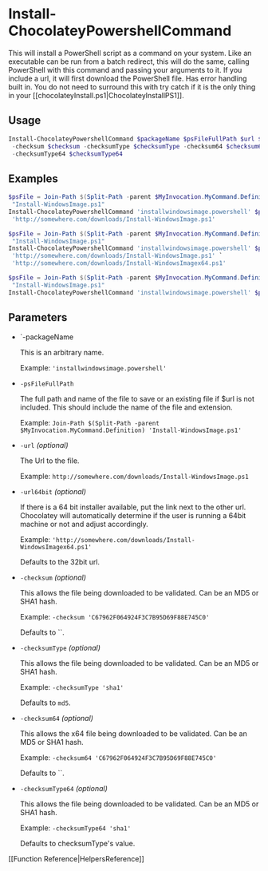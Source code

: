 # Install-ChocolateyPowershellCommand

This will install a PowerShell script as a command on your system. Like an executable can be run from a batch redirect, this will do the same, calling PowerShell with this command and passing your arguments to it. If you include a url, it will first download the PowerShell file. Has error handling built in. You do not need to surround this with try catch if it is the only thing in your [[chocolateyInstall.ps1|ChocolateyInstallPS1]].

## Usage

```powershell
Install-ChocolateyPowershellCommand $packageName $psFileFullPath $url $url64 `
 -checksum $checksum -checksumType $checksumType -checksum64 $checksum64 `
 -checksumType64 $checksumType64
```

## Examples

```powershell
$psFile = Join-Path $(Split-Path -parent $MyInvocation.MyCommand.Definition) `
 "Install-WindowsImage.ps1"
Install-ChocolateyPowershellCommand 'installwindowsimage.powershell' $psFile `
 'http://somewhere.com/downloads/Install-WindowsImage.ps1'
```

```powershell
$psFile = Join-Path $(Split-Path -parent $MyInvocation.MyCommand.Definition) `
 "Install-WindowsImage.ps1" 
Install-ChocolateyPowershellCommand 'installwindowsimage.powershell' $psFile ` 
 'http://somewhere.com/downloads/Install-WindowsImage.ps1' `
 'http://somewhere.com/downloads/Install-WindowsImagex64.ps1'
```

```powershell
$psFile = Join-Path $(Split-Path -parent $MyInvocation.MyCommand.Definition) `
 "Install-WindowsImage.ps1" 
Install-ChocolateyPowershellCommand 'installwindowsimage.powershell' $psFile
```

## Parameters

* `-packageName

    This is an arbitrary name.

    Example: `'installwindowsimage.powershell'`

* `-psFileFullPath`

    The full path and name of the file to save or an existing file if $url is not included. This should include the name of the file and extension.

    Example: `Join-Path $(Split-Path -parent $MyInvocation.MyCommand.Definition) 'Install-WindowsImage.ps1'`

* `-url` _(optional)_

    The Url to the file.

    Example: `http://somewhere.com/downloads/Install-WindowsImage.ps1`

* `-url64bit` _(optional)_

    If there is a 64 bit installer available, put the link next to the other url. Chocolatey will automatically determine if the user is running a 64bit machine or not and adjust accordingly.

    Example: `'http://somewhere.com/downloads/Install-WindowsImagex64.ps1'`

    Defaults to the 32bit url.

* `-checksum` _(optional)_

    This allows the file being downloaded to be validated. Can be an MD5 or SHA1 hash.

    Example: `-checksum 'C67962F064924F3C7B95D69F88E745C0'`

    Defaults to ``.

* `-checksumType` _(optional)_

    This allows the file being downloaded to be validated. Can be an MD5 or SHA1 hash.

    Example: `-checksumType 'sha1'`

    Defaults to `md5`.

* `-checksum64` _(optional)_

    This allows the x64 file being downloaded to be validated. Can be an MD5 or SHA1 hash.

    Example: `-checksum64 'C67962F064924F3C7B95D69F88E745C0'`

    Defaults to ``.

* `-checksumType64` _(optional)_

    This allows the file being downloaded to be validated. Can be an MD5 or SHA1 hash.

    Example: `-checksumType64 'sha1'`

    Defaults to checksumType's value.

[[Function Reference|HelpersReference]]